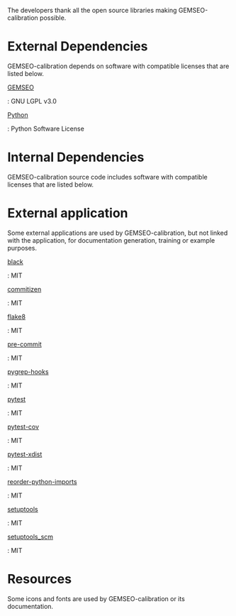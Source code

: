 <!--
 Copyright 2021 IRT Saint Exupéry, https://www.irt-saintexupery.com

 This work is licensed under the Creative Commons Attribution-ShareAlike 4.0
 International License. To view a copy of this license, visit
 http://creativecommons.org/licenses/by-sa/4.0/ or send a letter to Creative
 Commons, PO Box 1866, Mountain View, CA 94042, USA.
-->

The developers thank all the open source libraries making
GEMSEO-calibration possible.

# External Dependencies

GEMSEO-calibration depends on software with compatible licenses that are
listed below.

[GEMSEO](http://gemseo.org/)

:   GNU LGPL v3.0

[Python](http://python.org/)

:   Python Software License

# Internal Dependencies

GEMSEO-calibration source code includes software with compatible
licenses that are listed below.

# External application

Some external applications are used by GEMSEO-calibration, but not
linked with the application, for documentation generation, training or
example purposes.

[black](https://black.readthedocs.io)

:   MIT

[commitizen](https://commitizen-tools.github.io/commitizen/)

:   MIT

[flake8](https://flake8.pycqa.org)

:   MIT

[pre-commit](https://pre-commit.com)

:   MIT

[pygrep-hooks](https://github.com/pre-commit/pygrep-hooks)

:   MIT

[pytest](https://pytest.org)

:   MIT

[pytest-cov](https://pytest-cov.readthedocs.io)

:   MIT

[pytest-xdist](https://github.com/pytest-dev/pytest-xdist)

:   MIT

[reorder-python-imports](https://github.com/asottile/reorder_python_imports)

:   MIT

[setuptools](https://setuptools.readthedocs.io/)

:   MIT

[setuptools_scm](https://github.com/pypa/setuptools_scm/)

:   MIT

# Resources

Some icons and fonts are used by GEMSEO-calibration or its
documentation.
